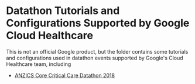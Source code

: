 # Datathon Tutorials and Configurations Supported by Google Cloud Healthcare

This is not an official Google product, but the folder contains some tutorials
and configurations used in datathon events supported by Google's Cloud
Healthcare team, including

*   [ANZICS Core Critical Care Datathon 2018](anzics18/README.md)
